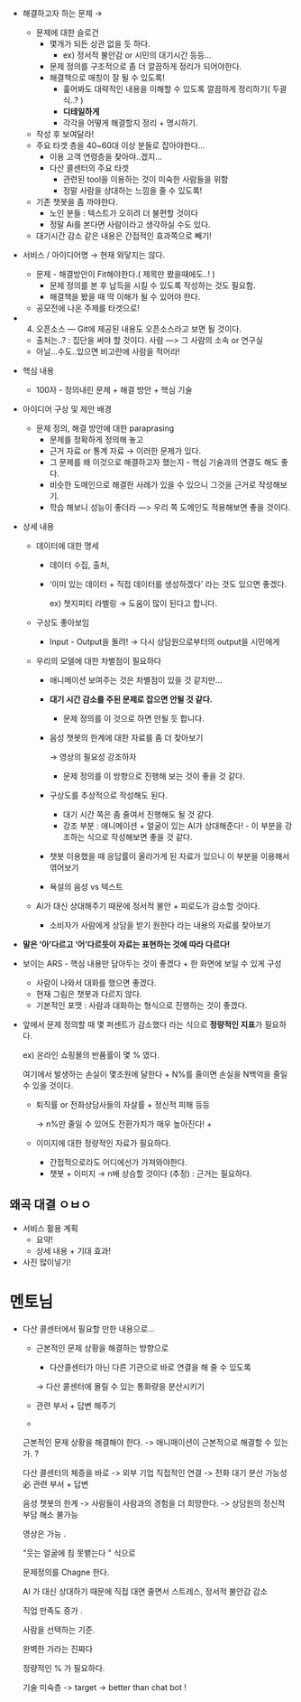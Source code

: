 

- 해결하고자 하는 문제 →
    - 문제에 대한 슬로건
        - 몇개가 되든 상관 없을 듯 하다.
            - ex) 정서적 불안감 or 시민의 대기시간 등등…
        - 문제 정의를 구조적으로 좀 더 깔끔하게 정리가 되어야한다.
        - 해결책으로 매칭이 잘 될 수 있도록!
            - 훑어봐도 대략적인 내용을 이해할 수 있도록 깔끔하게 정리하기( 두괄식..? )
            - **디테일하게**
            - 각각을 어떻게 해결할지 정리 + 명시하기.
    - 작성 후 보여달라!
    - 주요 타겟 층을 40~60대 이상 분들로 잡아야한다…
        - 이용 고객 연령층을 찾아야..겠지…
        - 다산 콜센터의 주요 타겟
            - 관련된 tool을 이용하는 것이 미숙한 사람들을 위함
            - 정말 사람을 상대하는 느낌을 줄 수 있도록!
    - 기존 챗봇을 좀 까야한다.
        - 노인 분들 : 텍스트가 오히려 더 불편할 것이다
        - 정말 Ai를 본다면 사람이라고 생각하실 수도 있다.
    - 대기시간 감소 같은 내용은 간접적인 효과쪽으로 빼기!

- 서비스 / 아이디어명 → 현재 와닿지는 않다.
    - 문제 - 해결방안이 Fit해야한다.( 제목만 봤을때에도..! )
        - 문제 정의를 본 후 납득을 시킬 수 있도록 작성하는 것도 필요함.
        - 해결책을 봤을 때 딱 이해가 될 수 있어야 한다.
    - 공모전에 나온 주제를 타겟으로!

- 4. 오픈소스 — Git에 제공된 내용도 오픈소스라고 보면 될 것이다.
    - 출처는..? : 집단을 써야 할 것이다. 사람 —> 그 사람의 소속 or 연구실
    - 아닐…수도..있으면 비고란에 사람을 적어라!

- 핵심 내용
    - 100자 - 정의내린 문제 + 해결 방안 + 핵심 기술

- 아이디어 구상 및 제안 배경
    - 문제 정의, 해결 방안에 대한 paraprasing
        - 문제를 정확하게 정의해 놓고
        - 근거 자료 or 통계 자료 → 이러한 문제가 있다.
        - 그 문제를 왜 이것으로 해결하고자 했는지 - 핵심 기술과의 연결도 해도 좋다.
        - 비슷한 도메인으로 해결한 사례가 있을 수 있으니 그것을 근거로 작성해보기.
        - 학습 해보니 성능이 좋더라 —> 우리 쪽 도메인도 적용해보면 좋을 것이다.

- 상세 내용
    - 데이터에 대한 명세
        - 데이터 수집, 출처,
        - ‘이미 있는 데이터 + 직접 데이터를 생성하겠다’ 라는 것도 있으면 좋겠다.
            
            ex) 챗지피티 라벨링 → 도움이 많이 된다고 합니다.
            
    - 구상도 좋아보임
        - Input - Output을 돌려! → 다시 상담원으로부터의 output을 시민에게
    - 우리의 모델에 대한 차별점이 필요하다
        - 애니메이션 보여주는 것은 차별점이 있을 것 같지만…
        - **대기 시간 감소를 주된 문제로 잡으면 안될 것 같다.**
            
             + 문제 정의를 이 것으로 하면 안될 듯 합니다.
            
        - 음성 챗봇의 한계에 대한 자료를 좀 더 찾아보기
            
            → 영상의 필요성 강조하자
            
            - 문제 정의를 이 방향으로 진행해 보는 것이 좋을 것 같다.
        - 구상도를 추상적으로 작성해도 된다.
            - 대기 시간 쪽은 좀 줄여서 진행해도 될 것 같다.
            - 강조 부분 : 애니메이션 + 얼굴이 있는 AI가 상대해준다! - 이 부분을 강조하는 식으로 작성해보면 좋을 것 같다.
        - 챗봇 이용했을 때 응답률이 올라가게 된 자료가 있으니 이 부분을 이용해서 엮어보기
        - 욕설의 음성 vs 텍스트
    - AI가 대신 상대해주기 때문에 정서적 불안 + 피로도가 감소할 것이다.
        - 소비자가 사람에게 상담을 받기 원한다 라는 내용의 자료를 찾아보기

- **말은 ‘아’다르고 ‘어’다르듯이 자료는 표현하는 것에 따라 다르다!**

- 보이는 ARS - 핵심 내용만 담아두는 것이 좋겠다 + 한 화면에 보일 수 있게 구성
    - 사람이 나와서 대화를 했으면 좋겠다.
    - 현재 그림은 챗봇과 다르지 않다.
    - 기본적인 포맷 : 사람과 대화하는 형식으로 진행하는 것이 좋겠다.

- 앞에서 문제 정의할 때 몇 퍼센트가 감소했다 라는 식으로 **정량적인 지표**가 필요하다.
    
    ex) 온라인 쇼핑몰의 반품률이 몇 % 였다.
    
    여기에서 발생하는 손실이 몇조원에 달한다 + N%를 줄이면 손실을 N백억을 줄일 수 있을 것이다.
    
    - 퇴직률 or 전화상담사들의 자살률 + 정신적 피해 등등
        
        → n%만 줄일 수 있어도 전환가치가 매우 높아진다! + 
        
    - 이미지에 대한 정량적인 자료가 필요하다.
        - 간접적으로라도 어디에선가 가져와야한다.
        - 챗봇 + 이미지 → n배 상승할 것이다 (추정) : 근거는 필요하다.

## 왜곡 대결 ㅇㅂㅇ

- 서비스 활용 계획
    - 요약!
    - 상세 내용 + 기대 효과!
- 사진 많이넣기!

# 멘토님

- 다산 콜센터에서 필요할 만한 내용으로…
    - 근본적인 문제 상황을 해결하는 방향으로
        - 다산콜센터가 아닌 다른 기관으로 바로 연결을 해 줄 수 있도록
        
        → 다산 콜센터에 몰릴 수 있는 통화량을 분산시키기
        
    - 관련 부서 + 답변 해주기
    - 
    
    근본적인 문제 상황을 해결해야 한다.
    -> 애니매이션이 근본적으로 해결할 수 있는가. ?
    
    다산 콜센터의 체증을 바로 -> 외부 기업 직접적인 연결 -> 전화 대기 분산 가능성 必
    관련 부서 + 답변
    
    음성 챗봇의 한계 -> 사람들이 사람과의 경험을 더 희망한다.  -> 상담원의 정신적 부담 해소 불가능
    
    영상은 가능 .
    
    "웃는 얼굴에 침 못뱉는다 "  식으로
    
    문제정의를 Chagne 한다.
    
    AI 가 대신 상대하기 때문에 직접 대면 줄면서 스트레스, 정서적 불안감 감소
    
    직업 만족도 증가 .
    
    사람을 선택하는 기준.
    
    완벽한 가라는 진짜다
    
    정량적인 % 가 필요하다.
    
    기술 미숙층 -> target -> better than chat bot !
